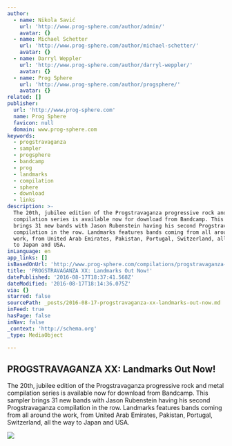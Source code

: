 ```yaml
---
author:
  - name: Nikola Savić
    url: 'http://www.prog-sphere.com/author/admin/'
    avatar: {}
  - name: Michael Schetter
    url: 'http://www.prog-sphere.com/author/michael-schetter/'
    avatar: {}
  - name: Darryl Weppler
    url: 'http://www.prog-sphere.com/author/darryl-weppler/'
    avatar: {}
  - name: Prog Sphere
    url: 'http://www.prog-sphere.com/author/progsphere/'
    avatar: {}
related: []
publisher:
  url: 'http://www.prog-sphere.com'
  name: Prog Sphere
  favicon: null
  domain: www.prog-sphere.com
keywords:
  - progstravaganza
  - sampler
  - progsphere
  - bandcamp
  - prog
  - landmarks
  - compilation
  - sphere
  - download
  - links
description: >-
  The 20th, jubilee edition of the Progstravaganza progressive rock and metal
  compilation series is available now for download from Bandcamp. This sampler
  brings 31 new bands with Jason Rubenstein having his second Progstravaganza
  compilation in the row. Landmarks features bands coming from all around the
  work, from United Arab Emirates, Pakistan, Portugal, Switzerland, all the way
  to Japan and USA.
inLanguage: en
app_links: []
isBasedOnUrl: 'http://www.prog-sphere.com/compilations/progstravaganza-xx-landmarks-now/'
title: 'PROGSTRAVAGANZA XX: Landmarks Out Now!'
datePublished: '2016-08-17T18:37:41.568Z'
dateModified: '2016-08-17T18:14:36.075Z'
via: {}
starred: false
sourcePath: _posts/2016-08-17-progstravaganza-xx-landmarks-out-now.md
inFeed: true
hasPage: false
inNav: false
_context: 'http://schema.org'
_type: MediaObject

---
```

<article style=""><h1>PROGSTRAVAGANZA XX: Landmarks Out Now!</h1><p>The 20th, jubilee edition of the Progstravaganza progressive rock and metal compilation series is available now for download from Bandcamp. This sampler brings 31 new bands with Jason Rubenstein having his second Progstravaganza compilation in the row. Landmarks features bands coming from all around the work, from United Arab Emirates, Pakistan, Portugal, Switzerland, all the way to Japan and USA.</p><img src="http://www.prog-sphere.com/wp-content/uploads/2014/08/Progstravaganza-XX-Landmarks-620x400.png" /></article>